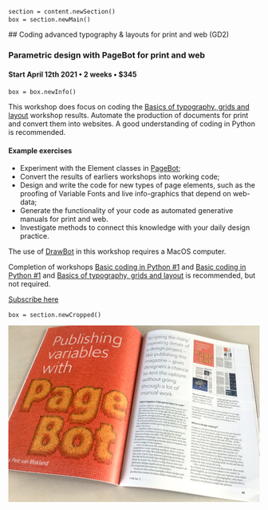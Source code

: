 

<!-- GD2 -->


~~~
section = content.newSection()
box = section.newMain()
~~~
<a name="GD2"/>
## Coding advanced typography & layouts for print and web <span class="wcode">(GD2)</span>

### Parametric design with PageBot for print and web

#### Start April 12<span class="sup">th</span> 2021 • 2 weeks • $345

~~~
box = box.newInfo()
~~~

This workshop does focus on coding the [Basics of typography, grids and layout](basics-of-typography-grid-and-layout) workshop results. Automate the production of documents for print and convert them into websites. A good understanding of coding in Python is recommended.

#### Example exercises

* Experiment with the Element classes in [PageBot](https://github.com/PageBot/PageBot/blob/master/README.md);
* Convert the results of earliers workshops into working code;
* Design and write the code for new types of page elements, such as the proofing of Variable Fonts and live info-graphics that depend on web-data;
* Generate the functionality of your code as automated generative manuals for print and web.
* Investigate methods to connect this knowledge with your daily design practice.

The use of <a href="http://drawbot.com" target="external">DrawBot</a> in this workshop requires a MacOS computer.

Completion of workshops [Basic coding in Python #1](#PY1) and [Basic coding in Python #1](#PY2) and [Basics of typography, grids and layout](#GD1) is recommended, but not required.

<a href="https://www.eventbrite.com/d/online/designdesign/?q=designdesign" target="external">Subscribe here</a>

~~~
box = section.newCropped()
~~~

![cover y=center x=center](images/img_5662.jpeg)

